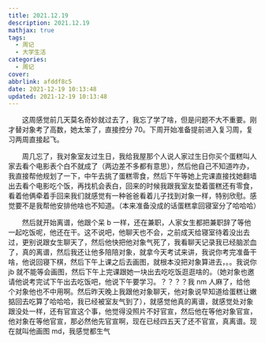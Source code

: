 ```yaml
---
title: 2021.12.19
description: 2021.12.19
mathjax: true
tags:
  - 周记
  - 大学生活
categories:
  - 周记
cover: 
abbrlink: afddf8c5
date: 2021-12-19 10:13:48
updated: 2021-12-19 10:13:48
---
```


&emsp;&emsp;这周感觉前几天莫名奇妙就过去了，我忘了学了啥，但是问题不大不重要。刚才替对象考了高数，她太笨了，直接控分 70。下周开始准备提前进入复习周，复习两周直接起飞。

&emsp;&emsp;周几忘了，我对象室友过生日，我给我屋那个人说人家过生日你买个蛋糕叫人家去看个电影表个白不就成了（两边差不多都有意思），然后他自己不知道咋办，我直接帮他规划了一下，中午去挑了蛋糕零食，然后下午等她上完课直接找她翻墙出去看个电影吃个饭，再找机会表白，回来的时候我跟我室友垫着蛋糕还有零食，看着他俩牵着手回来我们就感觉有一种爸爸看着儿子找到对象一样，特别欣慰。感觉要不是我帮他安排他啥也不知道。（本来准备没成的话蛋糕拿回寝室分了哈哈哈）

&emsp;&emsp;然后就开始离谱，他跟个呆 b 一样，还在兼职，人家女生都把兼职辞了等他一起吃饭呢，他还在干。这不说吧，他聊天也不会，之前成天给寝室待着没出去过，更别说跟女生聊天了，然后他快把他对象气死了，我看聊天记录我已经脑淤血了，真的离谱，然后我还让他多陪陪对象，就拿今天考试来讲，我说你考完准备干啥，他说回寝下棋，然后下午上课之后去画图，就根本没把对象算进去，。。我说你 jb 就不能等会画图，然后下午上完课跟她一块出去吃吃饭逛逛啥的。（她对象也邀请他说考完试下午出去吃饭吧，他说下午要学习。？？？？我 nm 人麻了，给他个对象他也不中用啊。然后昨天晚上我跟他对象聊天，他对象说早知道给蛋糕让嫩掂回去吃算了哈哈哈，我已经被室友气到了），就感觉他真的离谱，就感觉处对象跟没处一样，还有官宣这个事，他觉得没照片不好官宣，然后他在等他对象官宣，他对象在等他官宣，那必然他先官宣啊，现在已经四五天了还不官宣，真离谱。现在就叫他画图 md，我感觉都生气
